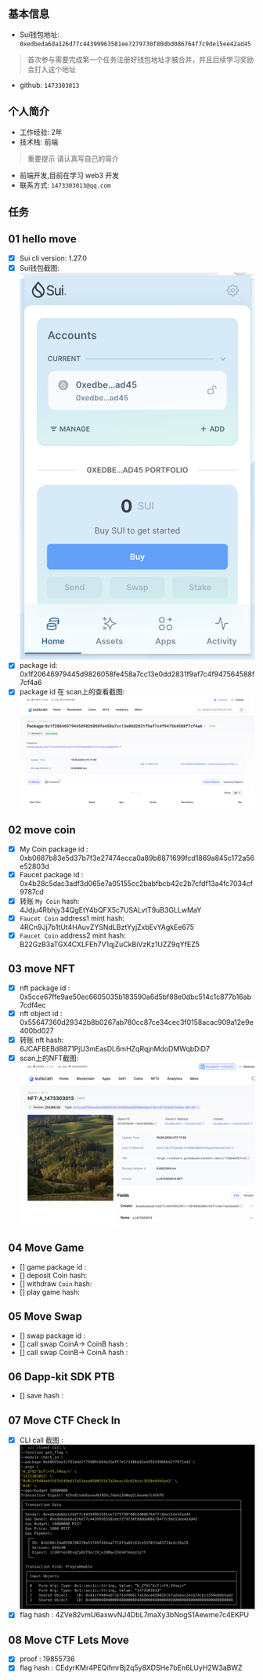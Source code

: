 ## 基本信息
- Sui钱包地址: `0xedbeda6da126d77c44399963581ee7279730f80dbd086764f7c9de15ee42ad45`
> 首次参与需要完成第一个任务注册好钱包地址才被合并，并且后续学习奖励会打入这个地址
- github: `1473303013`

## 个人简介
- 工作经验: 2年
- 技术栈: 前端
> 重要提示 请认真写自己的简介
- 前端开发,目前在学习 web3 开发
- 联系方式: `1473303013@qq.com`

## 任务

##   01 hello move  
- [x] Sui cli version: 1.27.0
- [x] Sui钱包截图: ![Sui钱包截图](./images/sui.png)
- [x] package id: 0x1f20646979445d9826058fe458a7cc13e0dd2831f9af7c4f947564588f7cf4a6
- [x] package id 在 scan上的查看截图:![Scan截图](./images/sui_scan.png)

##   02 move coin
- [x] My Coin package id : 0xb0687b83e5d37b7f3e27474ecca0a89b8871699fcd1869a845c172a56e52803d
- [x] Faucet package id : 0x4b28c5dac3adf3d065e7a05155cc2babfbcb42c2b7cfdf13a4fc7034cf9787cd
- [x] 转账 `My Coin` hash: 4Jdju4Rbhjy34QgEtY4bQFX5c7USALvtT9uB3GLLwMaY
- [x] `Faucet Coin` address1 mint hash: 4RCn9Jj7b1tUt4HAuvZYSNdLBztYyjZxbEvYAgkEe675
- [x] `Faucet Coin` address2 mint hash: B22GzB3aTGX4CXLFEh7V1qjZuCkBiVzKz1UZZ9qYfEZ5

##   03 move NFT
- [x] nft package id : 0x5cce67ffe9ae50ec6605035b183590a6d5bf88e0dbc514c1c877b16ab7cdf4ec
- [x] nft object id : 0x55647360d29342b8b0267ab780cc87ce34cec3f0158acac909a12e9e400bd027
- [x] 转账 nft  hash: 6JCAFBEBd8871PjU3mEasDL6mHZqRqjnMdoDMWqbDiD7
- [x] scan上的NFT截图: ![Scan截图](./images/task3.png)

##   04 Move Game
- [] game package id :
- [] deposit Coin hash:
- [] withdraw `Coin` hash:
- [] play game hash:

##   05 Move Swap
- [] swap package id :
- [] call swap CoinA-> CoinB  hash :
- [] call swap CoinB-> CoinA  hash :

##   06 Dapp-kit SDK PTB
- [] save hash :

##   07 Move CTF Check In
- [x] CLI call 截图 : ![截图](./images/task7.png)
- [x] flag hash : 4ZVe82vmU6axwvNJ4DbL7maXy3bNogS1Aewme7c4EKPU 

##   08 Move CTF Lets Move
- [x] proof : 19855736
- [x] flag hash : CEdyrKMr4PEQifmrBj2q5y8XDSHe7bEn6LUyH2W3aBWZ
